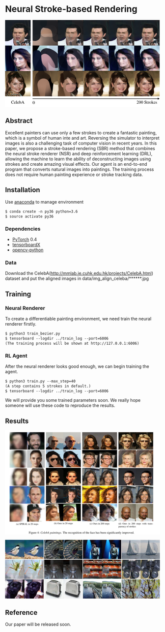 # Neural Stroke-based Rendering

![Image text](./image/step.png)

## Abstract

Excellent painters can use only a few strokes to create a fantastic painting, which is a symbol of human inte and art. Reversing the simulator to interpret images is also a challenging task of computer vision in recent years. In this paper, we propose a stroke-based rendering (SBR) method that combines the neural stroke renderer (NSR) and deep reinforcement learning (DRL), allowing the machine to learn the ability of deconstructing images using strokes and create amazing visual effects. Our agent is an end-to-end program that converts natural images into paintings. The training process does not require human painting experience or stroke tracking data. 

## Installation
Use [anaconda](https://conda.io/miniconda.html) to manage environment

```
$ conda create -n py36 python=3.6
$ source activate py36
```

### Dependencies
* [PyTorch](http://pytorch.org/) 0.4 
* [tensorboardX](https://github.com/lanpa/tensorboard-pytorch/tree/master/tensorboardX)
* [opencv-python](https://pypi.org/project/opencv-python/)

### Data
Download the CelebA(http://mmlab.ie.cuhk.edu.hk/projects/CelebA.html) dataset and put the aligned images in data/img_align_celeba/******.jpg

## Training

### Neural Renderer
To create a differentiable painting environment, we need train the neural renderer firstly. 

```
$ python3 train_bezier.py
$ tensorboard --logdir ../train_log --port=6006
(The training process will be shown at http://127.0.0.1:6006)
```

### RL Agent
After the neural renderer looks good enough, we can begin training the agent.
```
$ python3 train.py --max_step=40
(A step contains 5 strokes in default.)
$ tensorboard --logdir ../train_log --port=6006
```

We will provide you some trained parameters soon. We really hope someone will use these code to reproduce the results.
## Results

![Image text](./image/CelebA.png)

![Image text](./image/imagenet.png)

## Reference
Our paper will be released soon.
